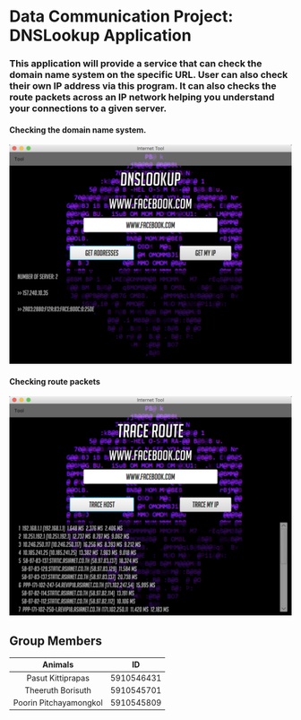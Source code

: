 # Data Communication Project: DNSLookup Application

### This application will provide a service that can check the domain name system on the specific URL. User can also check their own IP address via this program. It can also checks the route packets across an IP network helping you understand your connections to a given server.

#### Checking the domain name system.
![screenshot preview](./pic/screenshot1.png)  
#### Checking route packets
![screenshot preview](./pic/screenshot2.png)  

## Group Members </br>
|         Animals        |     ID     |
|:----------------------:|:----------:|
| Pasut Kittiprapas      | 5910546431 |
| Theeruth Borisuth      | 5910545701 |
| Poorin Pitchayamongkol | 5910545809 |
